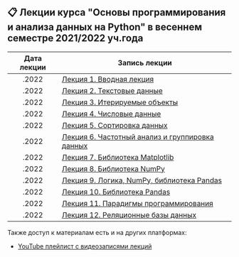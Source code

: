 ## 📋 Лекции курса "Основы программирования и анализа данных на Python" в весеннем семестре 2021/2022 уч.года

Дата лекции | Запись лекции  
|:----:|----|
|.2022| [Лекция 1. Вводная лекция]()
|.2022| [Лекция 2. Текстовые данные]()
|.2022| [Лекция 3. Итерируемые объекты]()
|.2022| [Лекция 4. Числовые данные]()
|.2022| [Лекция 5. Сортировка данных]()
|.2022| [Лекция 6. Частотный анализ и группировка данных]()
|.2022| [Лекция 7. Библиотека Matplotlib]()
|.2022| [Лекция 8. Библиотека NumPy]()
|.2022| [Лекция 9. Логика, NumPy, библиотека Pandas]()
|.2022| [Лекция 10. Библиотека Pandas]()
|.2022| [Лекция 11. Парадигмы программирования]()
|.2022| [Лекция 12. Реляционные базы данных]()

Также доступ к материалам есть и на других платформах:

* [YouTube плейлист с видеозаписями лекций](https://youtube.com/playlist?list=PLcsjsqLLSfNCB0yQMHoGsVFx2axpqjlSR)
